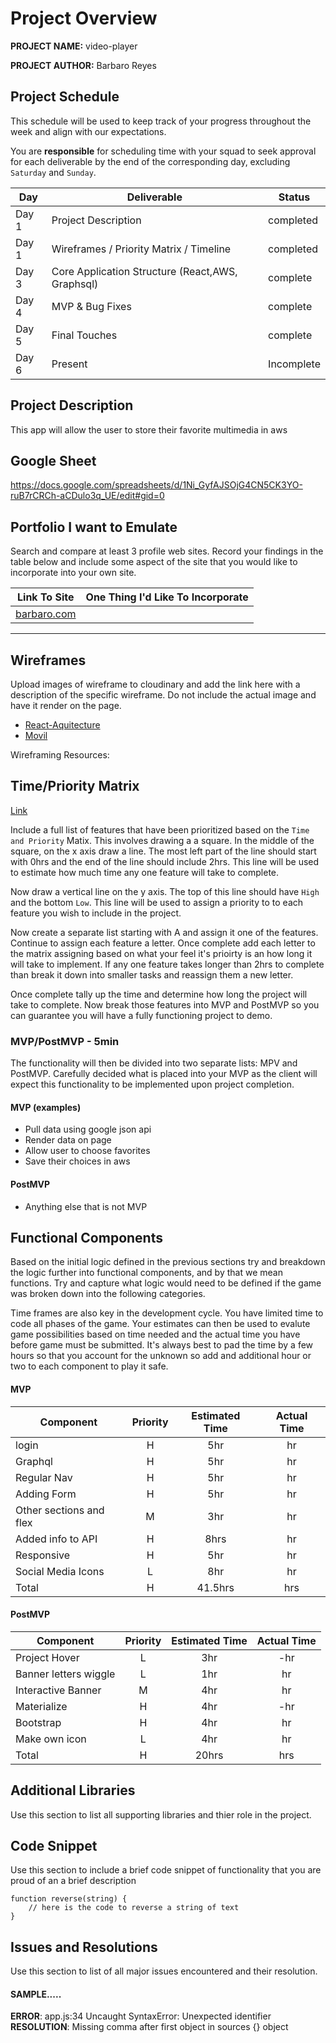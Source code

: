 # Project Overview

**PROJECT NAME:** video-player

**PROJECT AUTHOR:** Barbaro Reyes

## Project Schedule

This schedule will be used to keep track of your progress throughout the week and align with our expectations.  

You are **responsible** for scheduling time with your squad to seek approval for each deliverable by the end of the corresponding day, excluding `Saturday` and `Sunday`.

|  Day | Deliverable | Status
|---|---| ---|
|Day 1| Project Description | completed
|Day 1| Wireframes / Priority Matrix / Timeline | completed
|Day 3| Core Application Structure (React,AWS, Graphsql) | complete
|Day 4| MVP & Bug Fixes | complete
|Day 5| Final Touches | complete
|Day 6| Present | Incomplete


## Project Description
This app will allow the user to store their favorite multimedia in aws

## Google Sheet

https://docs.google.com/spreadsheets/d/1Ni_GyfAJSOjG4CN5CK3YO-ruB7rCRCh-aCDulo3q_UE/edit#gid=0
## Portfolio I want to Emulate

Search and compare at least 3 profile web sites.  Record your findings in the table below and include some aspect of the site that you would like to incorporate into your own site.

Link To Site  | One Thing I'd Like To Incorporate | 
| ------------- | ------------- |
| [barbaro.com](https://main.d2eijepo1nx9t1.amplifyapp.com/)| 

---

## Wireframes

Upload images of wireframe to cloudinary and add the link here with a description of the specific wireframe. Do not include the actual image and have it render on the page.  


- [React-Aquitecture](https://imgur.com/zjDemM8)
- [Movil](https://imgur.com/KxmKa2D)

Wireframing Resources:




## Time/Priority Matrix 

[Link](https://imgur.com/2qxX3xR)

Include a full list of features that have been prioritized based on the `Time and Priority` Matix.  This involves drawing a a square.  In the middle of the square, on the x axis draw a line.  The most left part of the line should start with 0hrs and the end of the line should include 2hrs.  This line will be used to estimate how much time any one feature will take to complete. 

Now draw a vertical line on the y axis.  The top of this line should have `High` and the bottom `Low`.  This line will be used to assign a priority to to each feature you wish to include in the project.  

Now create a separate list starting with A and assign it one of the features.  Continue to assign each feature a letter.  Once complete add each letter to the matrix assigning based on what your feel it's prioirty is an how long it will take to implement. If any one feature takes longer than 2hrs to complete than break it down into smaller tasks and reassign them a new letter. 

Once complete tally up the time and determine how long the project will take to complete. Now break those features into MVP and PostMVP so you can guarantee you will have a fully functioning project to demo. 

### MVP/PostMVP - 5min

The functionality will then be divided into two separate lists: MPV and PostMVP.  Carefully decided what is placed into your MVP as the client will expect this functionality to be implemented upon project completion.  

#### MVP (examples)

- Pull data using google json api
- Render data on page 
- Allow user to choose favorites 
- Save their choices in aws

#### PostMVP 

- Anything else that is not MVP

## Functional Components

Based on the initial logic defined in the previous sections try and breakdown the logic further into functional components, and by that we mean functions.  Try and capture what logic would need to be defined if the game was broken down into the following categories.

Time frames are also key in the development cycle.  You have limited time to code all phases of the game.  Your estimates can then be used to evalute game possibilities based on time needed and the actual time you have before game must be submitted. It's always best to pad the time by a few hours so that you account for the unknown so add and additional hour or two to each component to play it safe.

#### MVP
| Component | Priority | Estimated Time | Actual Time |
| --- | :---: |  :---: | :---: | 
| login | H | 5hr | hr |
| Graphql | H | 5hr | hr |
| Regular Nav | H | 5hr | hr |  
| Adding Form | H | 5hr|  hr | 
| Other sections and flex| M | 3hr | hr|
| Added info to  API | H | 8hrs|  hr | 
| Responsive | H | 5hr | hr | hr |
| Social Media Icons | L | 8hr |  hr |
| Total | H | 41.5hrs| hrs |

#### PostMVP
| Component | Priority | Estimated Time | Actual Time |
| --- | :---: |  :---: | :---: | 
| Project Hover | L | 3hr | -hr | hr |
| Banner letters wiggle | L | 1hr | hr |
| Interactive Banner | M | 4hr | hr |
| Materialize | H | 4hr | -hr | hr |
| Bootstrap | H | 4hr | hr |
| Make own icon | L | 4hr | hr |
| Total | H | 20hrs| hrs |

## Additional Libraries
 Use this section to list all supporting libraries and thier role in the project. 

## Code Snippet

Use this section to include a brief code snippet of functionality that you are proud of an a brief description  

```
function reverse(string) {
	// here is the code to reverse a string of text
}
```

## Issues and Resolutions
 Use this section to list of all major issues encountered and their resolution.

#### SAMPLE.....
**ERROR**: app.js:34 Uncaught SyntaxError: Unexpected identifier                                
**RESOLUTION**: Missing comma after first object in sources {} object
